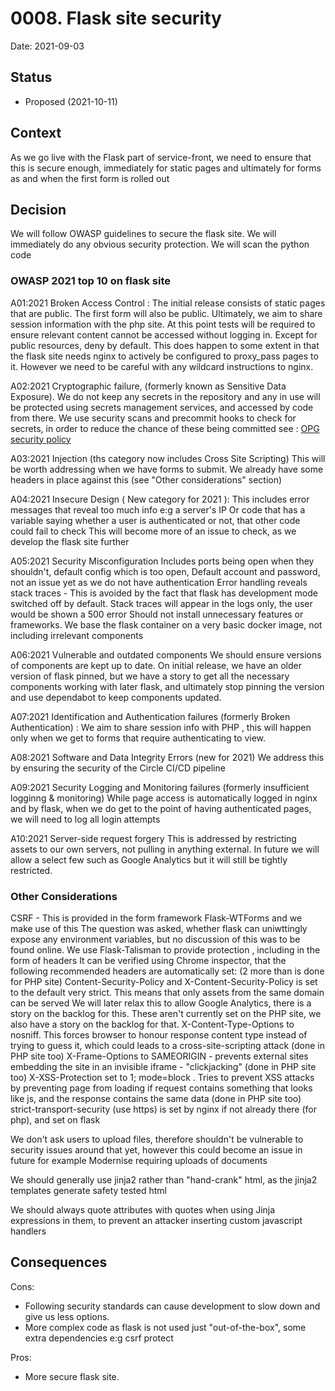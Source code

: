 # 0008. Flask site security

Date: 2021-09-03

## Status

* Proposed (2021-10-11)

## Context

As we go live with the Flask part of service-front, we need to
ensure that this is secure enough, immediately for static pages
and ultimately for forms as and when the first form is rolled out

## Decision

We will follow OWASP guidelines to secure the flask site.
We will immediately do any obvious security protection.
We will scan the python code

### OWASP 2021 top 10 on flask site

A01:2021 Broken Access Control :
The initial release consists of static pages that are public. The first form will also be public. Ultimately, we aim to share session information with the php site. At this point tests will be required to ensure relevant content cannot be accessed without logging in.
Except for public resources, deny by default.  This does happen to some extent in that the flask site needs nginx to actively be configured to proxy_pass pages to it. However we need to be careful with any wildcard instructions to nginx.

A02:2021 Cryptographic failure, (formerly known as Sensitive Data Exposure).
We do not keep any secrets in the repository and any in use will be protected using secrets management services, and accessed by code from there.
We use security scans and precommit hooks to check for secrets, in order to reduce the chance of these being committed
see : [OPG security policy](https://docs.opg.service.justice.gov.uk/documentation/guides/security_process.html#security-in-our-process)

A03:2021 Injection (ths category now includes Cross Site Scripting)
This will be worth addressing when we have forms to submit. We already have some headers in place against this (see "Other considerations" section)

A04:2021 Insecure Design  ( New category for 2021  ):
This includes error messages that reveal too much info e:g a server's IP
Or code that has a variable saying whether a user is authenticated or not, that other code could fail to check
This will become more of an issue to check, as we develop the flask site further

A05:2021 Security Misconfiguration
Includes ports being open when they shouldn't, default config which is too open,
Default account and password, not an issue yet as we do not have authentication
Error handling reveals stack traces -  This is avoided by the fact that flask has development mode switched off by default. Stack traces will appear in the logs only, the user would be shown a 500 error
Should not install unnecessary features or frameworks. We base the flask container on a very basic docker image, not including irrelevant components

A06:2021 Vulnerable and outdated components
We should ensure versions of components are kept up to date.  On initial release, we have an older version of flask pinned, but we have a story to get all
the necessary components working with later flask, and ultimately stop pinning the version and use dependabot to keep components updated.

A07:2021  Identification and Authentication failures (formerly Broken Authentication) :
We aim to share session info with PHP , this will happen only when we get to forms that require authenticating to view.

A08:2021 Software and Data Integrity Errors (new for 2021)
We address this by ensuring the security of the Circle CI/CD pipeline

A09:2021 Security Logging and Monitoring failures (formerly insufficient logginng & monitoring)
While page access is automatically logged in nginx and by flask, when we do get to the point of having authenticated pages, we will need to log all login attempts

A10:2021  Server-side request forgery
This is addressed by restricting assets to our own servers, not pulling in anything external. In future we will allow a select few such as Google Analytics but it will still be tightly restricted.

### Other Considerations

CSRF - This is provided in the form framework Flask-WTForms and we make use of this
The question was asked, whether flask can uniwttingly expose any environment variables, but no discussion of this was to be found online.
We use Flask-Talisman to provide protection , including in the form of headers
It can be verified using Chrome inspector, that the following recommended headers are automatically set:  (2 more than is done for PHP site)
Content-Security-Policy and X-Content-Security-Policy is set to the default very strict. This means that only assets from the same domain can be served
We will later relax this to allow Google Analytics, there is a story on the backlog for this. These aren't currently set on the PHP site,  we also have a story
on the backlog for that.
X-Content-Type-Options to nosniff.  This forces browser to honour response content type instead of trying to guess it, which could leads to a cross-site-scripting attack  (done in PHP site too)
X-Frame-Options to SAMEORIGIN  - prevents external sites embedding the site in an invisible iframe - "clickjacking"  (done in PHP site too)
X-XSS-Protection set to 1; mode=block .  Tries to prevent XSS attacks by preventing page from loading if request contains something that looks like js, and the response contains the same data  (done in PHP site too)
strict-transport-security (use https) is set by nginx if not already there (for php), and set on flask

We don't ask users to upload files, therefore shouldn't be vulnerable to security issues around that yet, however this could become an issue in future for example Modernise requiring uploads of documents

We should generally use jinja2 rather than "hand-crank" html, as the jinja2 templates generate safety tested html

We should always quote attributes with quotes when using Jinja expressions in them, to prevent an attacker inserting custom javascript handlers

## Consequences

Cons:

* Following security standards can cause development to slow down and give us less options.
* More complex code as flask is not used just "out-of-the-box", some extra dependencies e:g csrf protect

Pros:

* More secure flask site.
